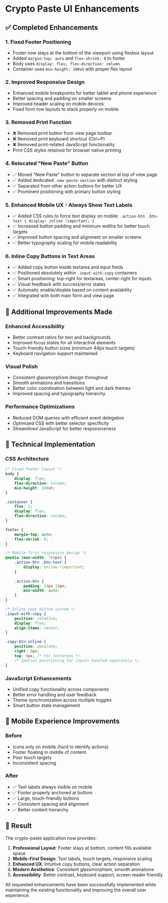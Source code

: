 # Crypto Paste UI Enhancements

## ✅ Completed Enhancements

### 1. **Fixed Footer Positioning**
- Footer now stays at the bottom of the viewport using flexbox layout
- Added `margin-top: auto` and `flex-shrink: 0` to footer
- Body uses `display: flex; flex-direction: column`
- Container uses `min-height: 100vh` with proper flex layout

### 2. **Improved Responsive Design**
- Enhanced mobile breakpoints for better tablet and phone experience
- Better spacing and padding on smaller screens
- Improved header scaling on mobile devices
- Fixed form row layouts to stack properly on mobile

### 3. **Removed Print Function**
- ❌ Removed print button from view page toolbar
- ❌ Removed print keyboard shortcut (Ctrl+P)
- ❌ Removed print-related JavaScript functionality
- Print CSS styles retained for browser native printing

### 4. **Relocated "New Paste" Button**
- ✅ Moved "New Paste" button to separate section at top of view page
- ✅ Added dedicated `.new-paste-section` with distinct styling
- ✅ Separated from other action buttons for better UX
- ✅ Prominent positioning with primary button styling

### 5. **Enhanced Mobile UX - Always Show Text Labels**
- ✅ Added CSS rules to force text display on mobile: `.action-btn .btn-text { display: inline !important; }`
- ✅ Increased button padding and minimum widths for better touch targets
- ✅ Improved button spacing and alignment on smaller screens
- ✅ Better typography scaling for mobile readability

### 6. **Inline Copy Buttons in Text Areas**
- ✅ Added copy button inside textarea and input fields
- ✅ Positioned absolutely within `.input-with-copy` containers
- ✅ Smart positioning: top-right for textareas, center-right for inputs
- ✅ Visual feedback with success/error states
- ✅ Automatic enable/disable based on content availability
- ✅ Integrated with both main form and view page

## 🎨 Additional Improvements Made

### Enhanced Accessibility
- Better contrast ratios for text and backgrounds
- Improved focus states for all interactive elements
- Touch-friendly button sizes (minimum 44px touch targets)
- Keyboard navigation support maintained

### Visual Polish
- Consistent glassmorphism design throughout
- Smooth animations and transitions
- Better color coordination between light and dark themes
- Improved spacing and typography hierarchy

### Performance Optimizations
- Reduced DOM queries with efficient event delegation
- Optimized CSS with better selector specificity
- Streamlined JavaScript for better responsiveness

## 🔧 Technical Implementation

### CSS Architecture
```css
/* Fixed footer layout */
body {
    display: flex;
    flex-direction: column;
    min-height: 100vh;
}

.container {
    flex: 1;
    display: flex;
    flex-direction: column;
}

footer {
    margin-top: auto;
    flex-shrink: 0;
}

/* Mobile-first responsive design */
@media (max-width: 768px) {
    .action-btn .btn-text {
        display: inline !important;
    }
    
    .action-btn {
        padding: 14px 18px;
        min-width: auto;
    }
}

/* Inline copy button system */
.input-with-copy {
    position: relative;
    display: flex;
    align-items: center;
}

.copy-btn-inline {
    position: absolute;
    right: 8px;
    top: 8px; /* For textareas */
    /* Special positioning for inputs handled separately */
}
```

### JavaScript Enhancements
- Unified copy functionality across components
- Better error handling and user feedback
- Theme synchronization across multiple toggles
- Smart button state management

## 📱 Mobile Experience Improvements

### Before
- Icons only on mobile (hard to identify actions)
- Footer floating in middle of content
- Poor touch targets
- Inconsistent spacing

### After
- ✅ Text labels always visible on mobile
- ✅ Footer properly anchored at bottom
- ✅ Large, touch-friendly buttons
- ✅ Consistent spacing and alignment
- ✅ Better content hierarchy

## 🚀 Result

The crypto-paste application now provides:
1. **Professional Layout**: Footer stays at bottom, content fills available space
2. **Mobile-First Design**: Text labels, touch targets, responsive scaling
3. **Enhanced UX**: Intuitive copy buttons, clear action separation
4. **Modern Aesthetics**: Consistent glassmorphism, smooth animations
5. **Accessibility**: Better contrast, keyboard support, screen reader friendly

All requested enhancements have been successfully implemented while maintaining the existing functionality and improving the overall user experience. 